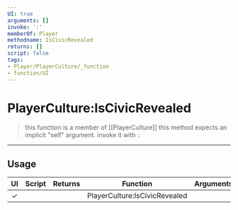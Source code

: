 ```yaml
---
UI: true
arguments: []
invoke: ':'
memberOf: Player
methodname: IsCivicRevealed
returns: []
script: false
tags:
- Player/PlayerCulture/_function
- function/UI
---
```

# PlayerCulture:IsCivicRevealed
> this function is a member of [[PlayerCulture]]
> this method expects an implicit "self" argument. invoke it with `:`
-----
## Usage
|  UI | Script | Returns | Function | Arguments |
|:---:|:------:|-------:|:--------:|:---------|
|✓| ||PlayerCulture:IsCivicRevealed||
